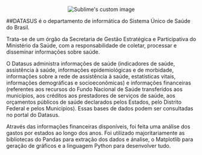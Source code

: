 <p align="center">
  <img src="https://portalamm.org.br/wp-content/uploads/4B-pPDVp.jpg" alt="Sublime's custom image"/>
</p>

##DATASUS é o departamento de informática do Sistema Único de Saúde do Brasil.

Trata-se de um órgão da Secretaria de Gestão Estratégica e Participativa do Ministério da Saúde, com a responsabilidade de coletar, processar e disseminar informações sobre saúde.

O Datasus administra informações de saúde (indicadores de saúde, assistência à saúde, informações epidemiológicas e de morbidade, informações sobre a rede de assistência à saúde, estatísticas vitais, informações demográficas e socioeconômicas) e informações financeiras (referentes aos recursos do Fundo Nacional de Saúde transferidos aos municípios, aos créditos aos prestadores de serviços de saúde, aos orçamentos públicos de saúde declarados pelos Estados, pelo Distrito Federal e pelos Municípios). Essas bases de dados podem ser consultadas no portal do Datasus.

Através das informações financeiras disponíveis, foi feita uma análise dos gastos por estados ao longo dos anos. Foi utilizado majoritariamente as bibliotecas do Pandas para extração dos dados e ánalise, o Matplotlib para geração de gráficos e a linguagem Python para desenvolver tudo.
